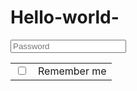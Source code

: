 # Hello-world-
<doctype html>
<html>
<head>
<Style>
.formulario{
width:500px;
height:500px;
Background-color: silver;
}
</Style>
<title>
Login
</title>
<meta charset utf-8/>
</head>
<body>
<div class="formulario>
<div class="logo>
</div>
<div id="form>
<form>
<input type="text" placeholder="Username">
<input type="password" placeholder="Password">
<table>
<tr>
<td><input type="checkbox"></td>
<td><label>Remember me</label></td>
</tr>
</table>
</form>
</div>
</div>
</body>
</html>

